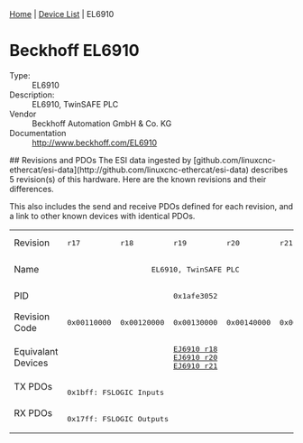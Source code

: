 <div class="nav"><a href="/esi-data">Home</a> | <a href="/esi-data/devices">Device List</a> | EL6910</div>

#  Beckhoff EL6910

<dl>
  <dt>Type:</dt><dd>EL6910</dd>
  <dt>Description:</dt><dd>EL6910, TwinSAFE PLC</dd>
  <dt>Vendor</dt><dd>Beckhoff Automation GmbH & Co. KG</dd>
  <dt>Documentation</dt><dd><a href="http://www.beckhoff.com/EL6910">http://www.beckhoff.com/EL6910</a></dd>
</dl>
## Revisions and PDOs
The ESI data ingested by [github.com/linuxcnc-ethercat/esi-data](http://github.com/linuxcnc-ethercat/esi-data) describes 5 revision(s) of this hardware.  Here are the known revisions and their differences.

This also includes the send and receive PDOs defined for each revision, and a link to other known devices with identical PDOs.

<table>
<tr >
<td class="first">Revision</td>
<td ><pre>r17</pre></td>
<td ><pre>r18</pre></td>
<td ><pre>r19</pre></td>
<td ><pre>r20</pre></td>
<td ><pre>r21</pre></td>
</tr>
<tr >
<td class="first">Name</td>
<td  colspan=5 align="center"><pre>EL6910, TwinSAFE PLC</pre></td>
</tr>
<tr >
<td class="first">PID</td>
<td  colspan=5 align="center"><pre>0x1afe3052</pre></td>
</tr>
<tr >
<td class="first">Revision Code</td>
<td ><pre>0x00110000</pre></td>
<td ><pre>0x00120000</pre></td>
<td ><pre>0x00130000</pre></td>
<td ><pre>0x00140000</pre></td>
<td ><pre>0x00150000</pre></td>
</tr>
<tr >
<td class="first">Equivalant Devices</td>
<td  colspan=5 align="center"><pre><a href="EJ6910">EJ6910 r18</a><br/><a href="EJ6910">EJ6910 r20</a><br/><a href="EJ6910">EJ6910 r21</a></pre></td>
</tr>
<tr class="txpdo pdosection">
<td class="first" rowspan=1 valign=top>TX PDOs</td>
<td colspan=5 align="left"><pre>0x1bff: FSLOGIC Inputs</pre></td>
<td></td>
</tr>
<tr class="rxpdo pdosection">
<td class="first" rowspan=1 valign=top>RX PDOs</td>
<td colspan=5 align="left"><pre>0x17ff: FSLOGIC Outputs</pre></td>
<td></td>
</tr>
</table>
